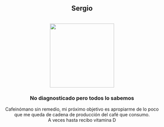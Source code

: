 <div align="center">

## Sergio

<br>

<img src="https://i.redd.it/ulnjojwqirdc1.jpeg" width="200" height="200">

<br>

### No diagnosticado pero todos lo sabemos

<p>
  Cafeinómano sin remedio, mi próximo objetivo es apropiarme de lo poco que me queda de cadena de producción del café que consumo. <br>
  A veces hasta recibo vitamina D
</p>

</div>
